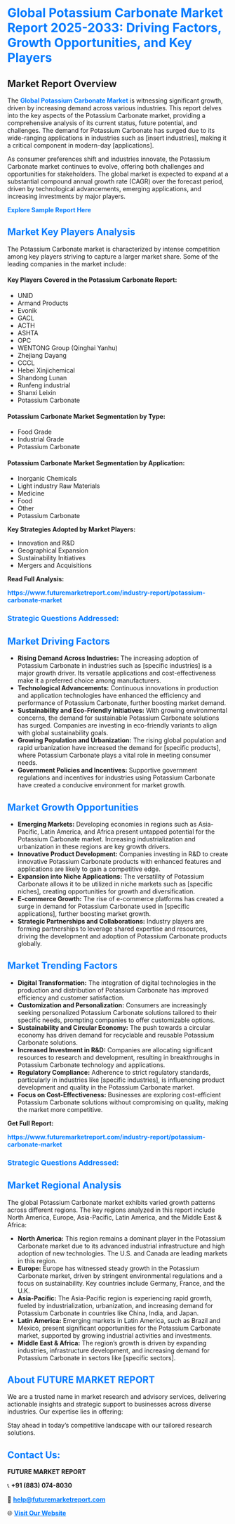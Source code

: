 <h1 style="color: #007BFF;">Global Potassium Carbonate Market Report 2025-2033: Driving Factors, Growth Opportunities, and Key Players</h1>

<section id="overview">
<h2>Market Report Overview</h2>
<p>The <a href="https://www.futuremarketreport.com/industry-report/potassium-carbonate-market" style="color: #007BFF; text-decoration: none;"><strong>Global Potassium Carbonate Market</strong></a> is witnessing significant growth, driven by increasing demand across various industries. This report delves into the key aspects of the Potassium Carbonate market, providing a comprehensive analysis of its current status, future potential, and challenges. The demand for Potassium Carbonate has surged due to its wide-ranging applications in industries such as [insert industries], making it a critical component in modern-day [applications].</p>
<p>As consumer preferences shift and industries innovate, the Potassium Carbonate market continues to evolve, offering both challenges and opportunities for stakeholders. The global market is expected to expand at a substantial compound annual growth rate (CAGR) over the forecast period, driven by technological advancements, emerging applications, and increasing investments by major players.</p>
</section>

<section id="overview">
<p><a href="https://www.futuremarketreport.com/request-sample/reportId=106827" style="color: #007BFF; text-decoration: none;"><strong>Explore Sample Report Here</strong></a></p>
</section>

<section id="key-players">
<h2 style="color: #007BFF;">Market Key Players Analysis</h2>
<p>The Potassium Carbonate market is characterized by intense competition among key players striving to capture a larger market share. Some of the leading companies in the market include:</p>
<h4>Key Players Covered in the Potassium Carbonate Report:</h4>
<ul><li>UNID</li><li>Armand Products</li><li>Evonik</li><li>GACL</li><li>ACTH</li><li>ASHTA</li><li>OPC</li><li>WENTONG Group (Qinghai Yanhu)</li><li>Zhejiang Dayang</li><li>CCCL</li><li>Hebei Xinjichemical</li><li>Shandong Lunan</li><li>Runfeng industrial</li><li>Shanxi Leixin</li><li>Potassium Carbonate</li></ul>
<h4>Potassium Carbonate Market Segmentation by Type:</h4>
<ul><li>Food Grade</li><li>Industrial Grade</li><li>Potassium Carbonate</li></ul>

<h4>Potassium Carbonate Market Segmentation by Application:</h4>
<ul><li>Inorganic Chemicals</li><li>Light industry Raw Materials</li><li>Medicine</li><li>Food</li><li>Other</li><li>Potassium Carbonate</li></ul>
<p><strong>Key Strategies Adopted by Market Players:</strong></p>
<ul>
<li>Innovation and R&D</li>
<li>Geographical Expansion</li>
<li>Sustainability Initiatives</li>
<li>Mergers and Acquisitions</li>
</ul>
</section>

<section>
<p><strong>Read Full Analysis: </strong></p><a href="https://www.futuremarketreport.com/industry-report/potassium-carbonate-market" style="color: #007BFF; text-decoration: none;"><strong>https://www.futuremarketreport.com/industry-report/potassium-carbonate-market</strong></a>
<h3 style="color: #007BFF;">Strategic Questions Addressed:</h3>
</section>

<section id="driving-factors">
<h2 style="color: #007BFF;">Market Driving Factors</h2>
<ul>
<li><strong>Rising Demand Across Industries:</strong> The increasing adoption of Potassium Carbonate in industries such as [specific industries] is a major growth driver. Its versatile applications and cost-effectiveness make it a preferred choice among manufacturers.</li>
<li><strong>Technological Advancements:</strong> Continuous innovations in production and application technologies have enhanced the efficiency and performance of Potassium Carbonate, further boosting market demand.</li>
<li><strong>Sustainability and Eco-Friendly Initiatives:</strong> With growing environmental concerns, the demand for sustainable Potassium Carbonate solutions has surged. Companies are investing in eco-friendly variants to align with global sustainability goals.</li>
<li><strong>Growing Population and Urbanization:</strong> The rising global population and rapid urbanization have increased the demand for [specific products], where Potassium Carbonate plays a vital role in meeting consumer needs.</li>
<li><strong>Government Policies and Incentives:</strong> Supportive government regulations and incentives for industries using Potassium Carbonate have created a conducive environment for market growth.</li>
</ul>
</section>

<section id="growth-opportunities">
<h2 style="color: #007BFF;">Market Growth Opportunities</h2>
<ul>
<li><strong>Emerging Markets:</strong> Developing economies in regions such as Asia-Pacific, Latin America, and Africa present untapped potential for the Potassium Carbonate market. Increasing industrialization and urbanization in these regions are key growth drivers.</li>
<li><strong>Innovative Product Development:</strong> Companies investing in R&D to create innovative Potassium Carbonate products with enhanced features and applications are likely to gain a competitive edge.</li>
<li><strong>Expansion into Niche Applications:</strong> The versatility of Potassium Carbonate allows it to be utilized in niche markets such as [specific niches], creating opportunities for growth and diversification.</li>
<li><strong>E-commerce Growth:</strong> The rise of e-commerce platforms has created a surge in demand for Potassium Carbonate used in [specific applications], further boosting market growth.</li>
<li><strong>Strategic Partnerships and Collaborations:</strong> Industry players are forming partnerships to leverage shared expertise and resources, driving the development and adoption of Potassium Carbonate products globally.</li>
</ul>
</section>

<section id="trending-factors">
<h2 style="color: #007BFF;">Market Trending Factors</h2>
<ul>
<li><strong>Digital Transformation:</strong> The integration of digital technologies in the production and distribution of Potassium Carbonate has improved efficiency and customer satisfaction.</li>
<li><strong>Customization and Personalization:</strong> Consumers are increasingly seeking personalized Potassium Carbonate solutions tailored to their specific needs, prompting companies to offer customizable options.</li>
<li><strong>Sustainability and Circular Economy:</strong> The push towards a circular economy has driven demand for recyclable and reusable Potassium Carbonate solutions.</li>
<li><strong>Increased Investment in R&D:</strong> Companies are allocating significant resources to research and development, resulting in breakthroughs in Potassium Carbonate technology and applications.</li>
<li><strong>Regulatory Compliance:</strong> Adherence to strict regulatory standards, particularly in industries like [specific industries], is influencing product development and quality in the Potassium Carbonate market.</li>
<li><strong>Focus on Cost-Effectiveness:</strong> Businesses are exploring cost-efficient Potassium Carbonate solutions without compromising on quality, making the market more competitive.</li>
</ul>
</section>

<section>
<p><strong>Get Full Report: </strong></p><a href="https://www.futuremarketreport.com/industry-report/potassium-carbonate-market" style="color: #007BFF; text-decoration: none;"><strong>https://www.futuremarketreport.com/industry-report/potassium-carbonate-market</strong></a>
<h3 style="color: #007BFF;">Strategic Questions Addressed:</h3>
</section>


<section id="regional-analysis">
<h2 style="color: #007BFF;">Market Regional Analysis</h2>
<p>The global Potassium Carbonate market exhibits varied growth patterns across different regions. The key regions analyzed in this report include North America, Europe, Asia-Pacific, Latin America, and the Middle East & Africa:</p>
<ul>
<li><strong>North America:</strong> This region remains a dominant player in the Potassium Carbonate market due to its advanced industrial infrastructure and high adoption of new technologies. The U.S. and Canada are leading markets in this region.</li>
<li><strong>Europe:</strong> Europe has witnessed steady growth in the Potassium Carbonate market, driven by stringent environmental regulations and a focus on sustainability. Key countries include Germany, France, and the U.K.</li>
<li><strong>Asia-Pacific:</strong> The Asia-Pacific region is experiencing rapid growth, fueled by industrialization, urbanization, and increasing demand for Potassium Carbonate in countries like China, India, and Japan.</li>
<li><strong>Latin America:</strong> Emerging markets in Latin America, such as Brazil and Mexico, present significant opportunities for the Potassium Carbonate market, supported by growing industrial activities and investments.</li>
<li><strong>Middle East & Africa:</strong> The region’s growth is driven by expanding industries, infrastructure development, and increasing demand for Potassium Carbonate in sectors like [specific sectors].</li>
</ul>
</section>

<footer>
<h2 style="color: #007BFF;">About FUTURE MARKET REPORT</h2>
<p>We are a trusted name in market research and advisory services, delivering actionable insights and strategic support to businesses across diverse industries. Our expertise lies in offering:</p>

<p>Stay ahead in today’s competitive landscape with our tailored research solutions.</p>

<h2 style="color: #007BFF;">Contact Us:</h2>
<p><strong>FUTURE MARKET REPORT</strong></p>
<p>📞 <strong>+91 (883) 074-8030</strong></p>
<p>📧 <strong><a href="mailto:help@futuremarketreport.com" style="color: #007BFF;">help@futuremarketreport.com</a></strong></p>
<p>🌐 <strong><a href="https://www.futuremarketreport.com/" style="color: #007BFF;">Visit Our Website</a></strong></p>
</footer>